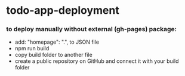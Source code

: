 # todo-app-deployment
### to deploy manually without external (gh-pages) package:
  
- add: "homepage": ".", to JSON file
- npm run build
- copy build folder to another file
- create a public repository on GitHub and connect it with your build folder
